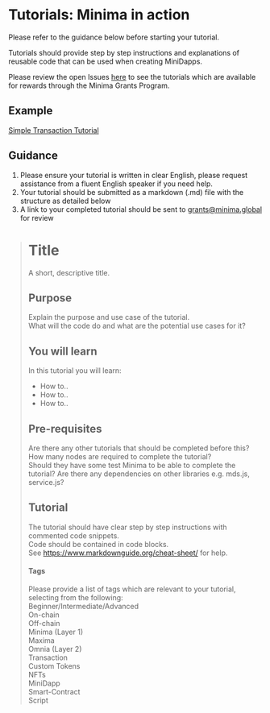 # Tutorials: Minima in action

Please refer to the guidance below before starting your tutorial. 

Tutorials should provide step by step instructions and explanations of reusable code that can be used when creating MiniDapps.

Please review the open Issues [here](https://github.com/minima-global/Tutorials/issues) to see the tutorials which are available for rewards through the Minima Grants Program.

## Example
[Simple Transaction Tutorial](https://github.com/minima-global/Tutorials/blob/main/Example-Basic_Transaction_Tutorial.md)


## Guidance

1. Please ensure your tutorial is written in clear English, please request assistance from a fluent English speaker if you need help. 
2. Your tutorial should be submitted as a markdown (.md) file with the structure as detailed below
3. A link to your completed tutorial should be sent to grants@minima.global for review
 
> # Title
> A short, descriptive title.
> 
> ## Purpose
> Explain the purpose and use case of the tutorial.<br/>
> What will the code do and what are the potential use cases for it?
> 
> ## You will learn
> In this tutorial you will learn:
> - How to..
> - How to..
> - How to..
> 
> ## Pre-requisites
> Are there any other tutorials that should be completed before this? <br/>
> How many nodes are required to complete the tutorial?<br/>
> Should they have some test Minima to be able to complete the tutorial?
> Are there any dependencies on other libraries e.g. mds.js, service.js?<br/>
>
> ## Tutorial
> The tutorial should have clear step by step instructions with commented code snippets.<br/>
> Code should be contained in code blocks. <br/>
> See https://www.markdownguide.org/cheat-sheet/ for help.
> 
> #### Tags
> Please provide a list of tags which are relevant to your tutorial, selecting from the following:<br/>
> Beginner/Intermediate/Advanced<br/>
> On-chain<br/>
> Off-chain<br/>
> Minima (Layer 1)<br/>
> Maxima<br/>
> Omnia (Layer 2)<br/>
> Transaction<br/>
> Custom Tokens<br/>
> NFTs<br/>
> MiniDapp<br/>
> Smart-Contract<br/>
> Script<br/>
